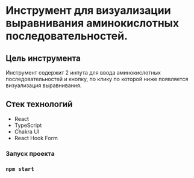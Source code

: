 # Инструмент для визуализации выравнивания аминокислотных последовательностей.

## Цель инструмента

Инструмент содержит 2 инпута для ввода аминокислотных последовательностей 
и кнопку, по клику по которой ниже появляется визуализация выравнивания.

## Стек технологий
* React	
* TypeScript	
* Chakra UI
* React Hook Form

### Запуск проекта
### `npm start`